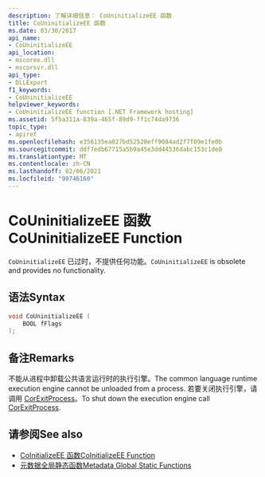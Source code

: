 ```yaml
---
description: 了解详细信息： CoUninitializeEE 函数
title: CoUninitializeEE 函数
ms.date: 03/30/2017
api_name:
- CoUninitializeEE
api_location:
- mscoree.dll
- mscorsvr.dll
api_type:
- DLLExport
f1_keywords:
- CoUninitializeEE
helpviewer_keywords:
- CoUninitializeEE function [.NET Framework hosting]
ms.assetid: 5f5a311a-839a-465f-89d9-ff1c74da9736
topic_type:
- apiref
ms.openlocfilehash: e356135ea027bd52520eff9084ad2f7f09e1fe0b
ms.sourcegitcommit: ddf7edb67715a5b9a45e3dd44536dabc153c1de0
ms.translationtype: MT
ms.contentlocale: zh-CN
ms.lasthandoff: 02/06/2021
ms.locfileid: "99746160"
---
```

# <a name="couninitializeee-function"></a><span data-ttu-id="c3e12-103">CoUninitializeEE 函数</span><span class="sxs-lookup"><span data-stu-id="c3e12-103">CoUninitializeEE Function</span></span>

<span data-ttu-id="c3e12-104">`CoUninitializeEE` 已过时，不提供任何功能。</span><span class="sxs-lookup"><span data-stu-id="c3e12-104">`CoUninitializeEE` is obsolete and provides no functionality.</span></span>  
  
## <a name="syntax"></a><span data-ttu-id="c3e12-105">语法</span><span class="sxs-lookup"><span data-stu-id="c3e12-105">Syntax</span></span>  
  
```cpp  
void CoUninitializeEE (  
    BOOL fFlags  
);  
```  
  
## <a name="remarks"></a><span data-ttu-id="c3e12-106">备注</span><span class="sxs-lookup"><span data-stu-id="c3e12-106">Remarks</span></span>  

 <span data-ttu-id="c3e12-107">不能从进程中卸载公共语言运行时的执行引擎。</span><span class="sxs-lookup"><span data-stu-id="c3e12-107">The common language runtime execution engine cannot be unloaded from a process.</span></span> <span data-ttu-id="c3e12-108">若要关闭执行引擎，请调用 [CorExitProcess](corexitprocess-function.md)。</span><span class="sxs-lookup"><span data-stu-id="c3e12-108">To shut down the execution engine call [CorExitProcess](corexitprocess-function.md).</span></span>  
  
## <a name="see-also"></a><span data-ttu-id="c3e12-109">请参阅</span><span class="sxs-lookup"><span data-stu-id="c3e12-109">See also</span></span>

- [<span data-ttu-id="c3e12-110">CoInitializeEE 函数</span><span class="sxs-lookup"><span data-stu-id="c3e12-110">CoInitializeEE Function</span></span>](coinitializeee-function.md)
- [<span data-ttu-id="c3e12-111">元数据全局静态函数</span><span class="sxs-lookup"><span data-stu-id="c3e12-111">Metadata Global Static Functions</span></span>](../metadata/metadata-global-static-functions.md)
